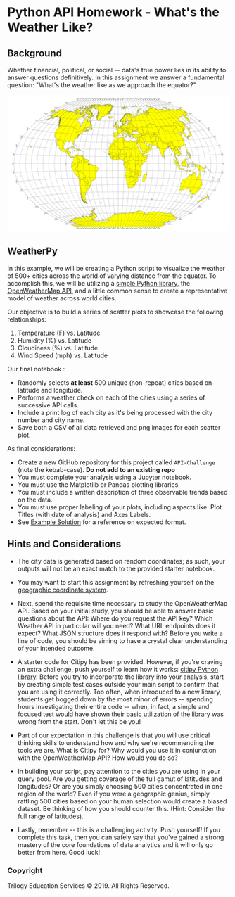 # Python API Homework - What's the Weather Like?

## Background

Whether financial, political, or social -- data's true power lies in its ability to answer questions definitively. In this assignment we answer a fundamental question: "What's the weather like as we approach the equator?"

![Equator](Images/equatorsign.png)














## WeatherPy

In this example, we will be creating a Python script to visualize the weather of 500+ cities across the world of varying distance from the equator. To accomplish this, we will be utilizing a [simple Python library](https://pypi.python.org/pypi/citipy), the [OpenWeatherMap API](https://openweathermap.org/api), and a little common sense to create a representative model of weather across world cities.

Our objective is to build a series of scatter plots to showcase the following relationships:

1. Temperature (F) vs. Latitude
2. Humidity (%) vs. Latitude
3. Cloudiness (%) vs. Latitude
4.  Wind Speed (mph) vs. Latitude

Our final notebook :

* Randomly selects **at least** 500 unique (non-repeat) cities based on latitude and longitude.
* Performs a weather check on each of the cities using a series of successive API calls.
* Include a print log of each city as it's being processed with the city number and city name.
* Save both a CSV of all data retrieved and png images for each scatter plot.

As final considerations:

* Create a new GitHub repository for this project called `API-Challenge` (note the kebab-case). **Do not add to an existing repo**
* You must complete your analysis using a Jupyter notebook.
* You must use the Matplotlib or Pandas plotting libraries.
* You must include a written description of three observable trends based on the data.
* You must use proper labeling of your plots, including aspects like: Plot Titles (with date of analysis) and Axes Labels.
* See [Example Solution](WeatherPy_Example.pdf) for a reference on expected format.

## Hints and Considerations

* The city data is generated based on random coordinates; as such, your outputs will not be an exact match to the provided starter notebook.

* You may want to start this assignment by refreshing yourself on the [geographic coordinate system](http://desktop.arcgis.com/en/arcmap/10.3/guide-books/map-projections/about-geographic-coordinate-systems.htm).

* Next, spend the requisite time necessary to study the OpenWeatherMap API. Based on your initial study, you should be able to answer  basic questions about the API: Where do you request the API key? Which Weather API in particular will you need? What URL endpoints does it expect? What JSON structure does it respond with? Before you write a line of code, you should be aiming to have a crystal clear understanding of your intended outcome.

* A starter code for Citipy has been provided. However, if you're craving an extra challenge, push yourself to learn how it works: [citipy Python library](https://pypi.python.org/pypi/citipy). Before you try to incorporate the library into your analysis, start by creating simple test cases outside your main script to confirm that you are using it correctly. Too often, when introduced to a new library, students get bogged down by the most minor of errors -- spending hours investigating their entire code -- when, in fact, a simple and focused test would have shown their basic utilization of the library was wrong from the start. Don't let this be you!

* Part of our expectation in this challenge is that you will use critical thinking skills to understand how and why we're recommending the tools we are. What is Citipy for? Why would you use it in conjunction with the OpenWeatherMap API? How would you do so?

* In building your script, pay attention to the cities you are using in your query pool. Are you getting coverage of the full gamut of latitudes and longitudes? Or are you simply choosing 500 cities concentrated in one region of the world? Even if you were a geographic genius, simply rattling 500 cities based on your human selection would create a biased dataset. Be thinking of how you should counter this. (Hint: Consider the full range of latitudes).

* Lastly, remember -- this is a challenging activity. Push yourself! If you complete this task, then you can safely say that you've gained a strong mastery of the core foundations of data analytics and it will only go better from here. Good luck!

### Copyright

Trilogy Education Services © 2019. All Rights Reserved.
